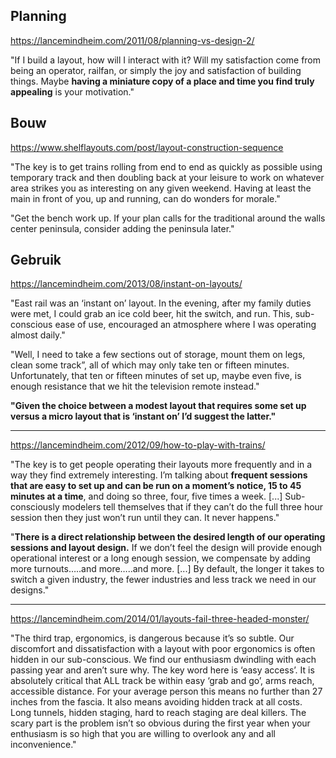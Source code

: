 Planning
--------

https://lancemindheim.com/2011/08/planning-vs-design-2/

"If I build a layout, how will I interact with it?  Will my satisfaction come from being an operator, railfan, or simply the joy and satisfaction of building things. Maybe **having a miniature copy of a place and time you find truly appealing** is your motivation."


Bouw
----

https://www.shelflayouts.com/post/layout-construction-sequence 

"The key is to get trains rolling from end to end as quickly as possible using temporary track and then doubling back at your leisure to work on whatever area strikes you as interesting on any given weekend.  Having at least the main in front of you, up and running, can do wonders for morale."

"Get the bench work up. If your plan calls for the traditional around the walls center peninsula, consider adding the peninsula later."


Gebruik
-------

https://lancemindheim.com/2013/08/instant-on-layouts/ 

"East rail was an ‘instant on’ layout.  In the evening, after my family duties were met, I could grab an ice cold beer, hit the switch, and run.  This, sub-conscious ease of use,  encouraged an atmosphere where I was operating almost daily."

"Well, I need to take a few sections out of storage, mount them on legs, clean some track”, all of which may only take ten or fifteen minutes. Unfortunately, that ten or fifteen minutes of set up, maybe even five, is enough resistance that we hit the television remote instead."

**"Given the choice between a modest layout that requires some set up versus a micro layout that is ‘instant on’ I’d suggest the latter."**

---

https://lancemindheim.com/2012/09/how-to-play-with-trains/ 

"The key is to get people operating their layouts more frequently and in a way they find extremely interesting.  I’m talking about **frequent sessions that are easy to set up and can be run on a moment’s notice, 15 to 45 minutes at a time**, and doing so three, four, five times a week. [...] Sub-consciously modelers tell themselves that if they can’t do the full three hour session then they just won’t run until they can. It never happens."

"**There is a direct relationship between the desired length of our operating sessions and layout design.**   If we don’t feel the design will provide enough operational interest or a long enough session, we compensate by adding more turnouts…..and more…..and more. [...] By default, the longer it takes to switch a given industry, the fewer industries and less track we need in our designs."

---

https://lancemindheim.com/2014/01/layouts-fail-three-headed-monster/ 

"The third trap, ergonomics, is dangerous because it’s so subtle.  Our discomfort and dissatisfaction with a layout with poor ergonomics is often hidden in our sub-conscious.   We find our enthusiasm dwindling with each passing year and aren’t sure why.  The key word here is ‘easy access’.  It is absolutely critical that ALL track be within easy ‘grab and go’, arms reach, accessible distance.  For your average person this means no further than 27 inches from the fascia.  It also means avoiding hidden track at all costs.  Long tunnels, hidden staging, hard to reach staging are deal killers.  The scary part is the problem isn’t so obvious during the first year when your enthusiasm is so high that you are willing to overlook any and all inconvenience."